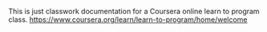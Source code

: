 This is just classwork documentation for a Coursera online learn to program class.
https://www.coursera.org/learn/learn-to-program/home/welcome
